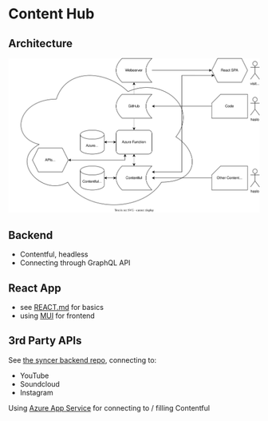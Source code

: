 # Content Hub

## Architecture

![haslo.ch Architecture](haslo.ch.drawio.svg)

## Backend

* Contentful, headless
* Connecting through GraphQL API

## React App

* see [REACT.md](REACT.md) for basics
* using [MUI](https://mui.com/) for frontend

## 3rd Party APIs

See [the syncer backend repo](https://github.com/haslo/haslo_hub_syncer), connecting to:

* YouTube
* Soundcloud
* Instagram

Using [Azure App Service](https://azure.microsoft.com/en-us/services/app-service/) for connecting to / filling Contentful
